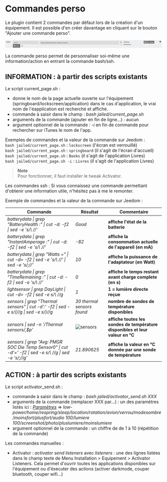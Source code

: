Commandes perso
==================

Le plugin contient 2 commandes par défaut lors de la création d'un équipement.
Il est possible d'en créer davantage en cliquant sur le bouton "Ajouter une commande perso".

![Logo plugin](../images/jailbreak_screenshot3.png "Commande perso")

La commande perso permet de personnaliser soi-même une information/action en entrant la commande bash/ssh.

**INFORMATION : à partir des scripts existants**
---------------------

Le script current_page.sh :
- donne le nom de la page actuelle ouverte sur l'équipement (springboard/lockscreen/application) dans le cas d'application, le vrai nom de l'éapplication est recherché et affiché.
- commande à saisir dans le champ : *bash jailed/current_page.sh*
- arguments de la commande (ajouter en fin de ligne...) : aucun
- argument optionnel de la commande : *-i* en fin de commande pour rechercher sur iTunes le nom de l'app.

Exemples de commandes et la valeur de la commande sur Jeedom :  
```bash jailed/current_page.sh``` : ```lockscreen``` (l'écran est verrouillé)  
```bash jailed/current_page.sh``` : ```springboard``` (il s'agit de l'écran d'accueil)  
```bash jailed/current_page.sh``` : ```Books``` (il s'agit de l'application Livres)  
```bash jailed/current_page.sh -i``` : ```Livres``` (il s'agit de l'application Livres)  

> **Note**  
> Pour fonctionner, il faut installer le tweak Activator.

Les commandes ssh :
Si vous connaissez une commande permettant d'obtenir une information utile, n'hésitez pas à me le remonter.

Exemple de commandes et la valeur de la commande sur Jeedom :

| Commande | Résultat | Commentaire |
| ------------------------------------------------------------------------------ | ------ | -------------------------- |
| *batterydata \| grep "BatteryHealth :" \| cut -d: -f2 \| sed -e 's/\ //'*  | *Good* |**affiche l'état de la batterie**
| *batterydata \| grep "InstantAmperage :" \| cut -d: -f2 \| sed -e 's/\ //'*  | *-82* |**affiche la consommation actuelle de l'appareil (en mA)**
| *batterydata \| grep "Watts =" \| cut -d= -f2 \| sed -e 's/\ //' \| sed -e 's/;//'*  | *10* |**affiche la puissance de l'adaptateur (en Watt)**
| *batterydata \| grep "TimeRemaining :" \| cut -d: -f2 \| sed -e 's/\ //'*  | *0* |**affiche le temps restant avant charge complete (en s)**
| *lightsensor \| grep DayLight \| cut -d= -f2 \| sed -e s/\ //g*  | *1* |**1 = lumière directe reçue**
| *sensors \|  grep "Thermal sensors" \| cut -d':' -f2 \| sed -e s/\(//g \| sed -e s/\)//g*  | *30 thermal sensors found* |**nombre de sondes de température disponibles**
| *sensors \| sed -n '/Thermal sensors/,$p'*  | ![sensors](../images/sensors.png "sensors") |**affiche toutes les sondes de température disponibles et leur valeur en °C**
| *sensors \|  grep "Avg: PMGR SOC Die Temp Sensor0" \| cut -d'=' -f2 \| sed -e s/\ //g \| sed -e 's/;//g'*  | *21.890625* |**affiche la valeur en °C donnée par une sonde de température**


**ACTION : à partir des scripts existants**
-----------------------
Le script activator_send.sh :
- commande à saisir dans le champ : *bash jailed/activator_send.sh XXX*
- arguments de la commande (remplacer XXX par...) : un des paramètres listés ici : *[Paramètres](#tocAnchor-1-13-1)* => *low-power/home/respring/sleep/location/rotation/avion/verrou/modesombre/moinsfort/plusfort/audio 100/lumiere 100/screenshot/photo/pluslumiere/moinslumiere*
- argument optionnel de la commande :  un chiffre de de 1 à 10 (répétition de la commande)


Les commandes manuelles :
- Activator : *activator send* *listeners*
avec *listeners* : une des lignes listées dans le champ texte de Menu Installation > Equipement > Activator Listeners.
Cela permet d'ouvrir toutes les applications disponibles sur l\'équipement ou d'éxecuter des actions (activer darkmode, couper bluetooth, couper wifi...)



